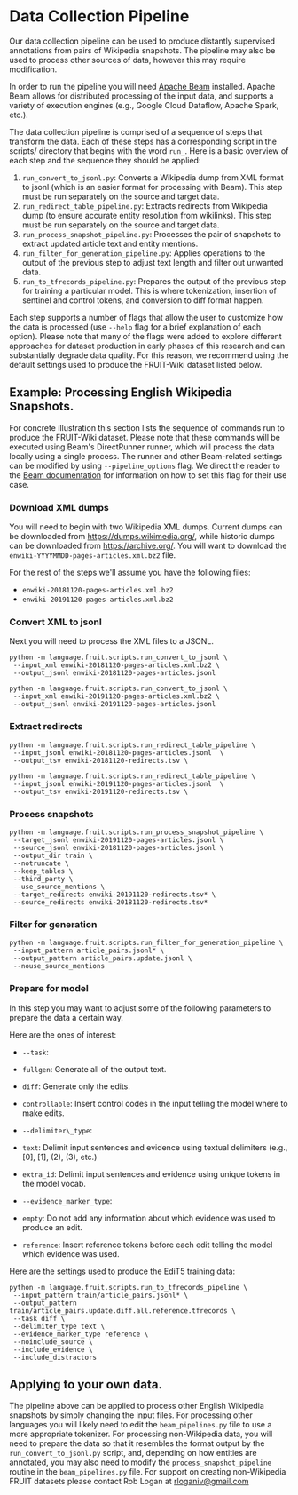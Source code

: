 # Data Collection Pipeline

Our data collection pipeline can be used to produce distantly supervised annotations from pairs of Wikipedia snapshots. The pipeline may also be used to process other sources of data, however this may require modification.

In order to run the pipeline you will need [Apache Beam](https://beam.apache.org/) installed. Apache Beam allows for distributed processing of the input data, and supports a variety of execution engines (e.g., Google Cloud Dataflow, Apache Spark, etc.).

The data collection pipeline is comprised of a sequence of steps that transform the data. Each of these steps has a corresponding script in the scripts/ directory that begins with the word `run_`. Here is a basic overview of each step and the sequence they should be applied:

1. `run_convert_to_jsonl.py`: Converts a Wikipedia dump from XML format to jsonl (which is an easier format for processing with Beam). This step must be run separately on the source and target data.
2. `run_redirect_table_pipeline.py`: Extracts redirects from Wikipedia dump (to ensure accurate entity resolution from wikilinks). This step must be run separately on the source and target data.
3. `run_process_snapshot_pipeline.py`: Processes the pair of snapshots to extract updated article text and entity mentions.
4. `run_filter_for_generation_pipeline.py`: Applies operations to the output of the previous step to adjust text length and filter out unwanted data.
5. `run_to_tfrecords_pipeline.py`: Prepares the output of the previous step for training a particular model. This is where tokenization, insertion of sentinel and control tokens, and conversion to diff format happen.

Each step supports a number of flags that allow the user to customize how the data is processed (use `--help` flag for a brief explanation of each option). Please note that many of the flags were added to explore different approaches for dataset production in early phases of this research and can substantially degrade data quality. For this reason, we recommend using the default settings used to produce the FRUIT-Wiki dataset listed below.


## Example: Processing English Wikipedia Snapshots.

For concrete illustration this section lists the sequence of commands run to produce the FRUIT-Wiki dataset. Please note that these commands will be executed using Beam's DirectRunner runner, which will process the data locally using a single process. The runner and other Beam-related settings can be modified by using `--pipeline_options` flag. We direct the reader to the [Beam documentation](https://beam.apache.org/documentation/) for information on how to set this flag for their use case.

### Download XML dumps

You will need to begin with two Wikipedia XML dumps. Current dumps can be downloaded from https://dumps.wikimedia.org/, while historic dumps can be downloaded from https://archive.org/. You will want to download the `enwiki-YYYYMMDD-pages-articles.xml.bz2` file.

For the rest of the steps we'll assume you have the following files:
- `enwiki-20181120-pages-articles.xml.bz2`
- `enwiki-20191120-pages-articles.xml.bz2`

### Convert XML to jsonl

Next you will need to process the XML files to a JSONL.

``` {bash}
python -m language.fruit.scripts.run_convert_to_jsonl \
 --input_xml enwiki-20181120-pages-articles.xml.bz2 \
 --output_jsonl enwiki-20181120-pages-articles.jsonl

python -m language.fruit.scripts.run_convert_to_jsonl \
 --input_xml enwiki-20191120-pages-articles.xml.bz2 \
 --output_jsonl enwiki-20191120-pages-articles.jsonl
```

### Extract redirects

``` {bash}
python -m language.fruit.scripts.run_redirect_table_pipeline \
 --input_jsonl enwiki-20181120-pages-articles.jsonl  \
 --output_tsv enwiki-20181120-redirects.tsv \

python -m language.fruit.scripts.run_redirect_table_pipeline \
 --input_jsonl enwiki-20191120-pages-articles.jsonl  \
 --output_tsv enwiki-20191120-redirects.tsv \
```

### Process snapshots

```{bash}
python -m language.fruit.scripts.run_process_snapshot_pipeline \
 --target_jsonl enwiki-20191120-pages-articles.jsonl \
 --source_jsonl enwiki-20181120-pages-articles.jsonl \
 --output_dir train \
 --notruncate \
 --keep_tables \
 --third_party \
 --use_source_mentions \
 --target_redirects enwiki-20191120-redirects.tsv* \
 --source_redirects enwiki-20181120-redirects.tsv*
```

### Filter for generation

```{bash}
python -m language.fruit.scripts.run_filter_for_generation_pipeline \
 --input_pattern article_pairs.jsonl* \
 --output_pattern article_pairs.update.jsonl \
 --nouse_source_mentions
```

### Prepare for model

In this step you may want to adjust some of the following parameters to prepare the data a certain way.

Here are the ones of interest:

-   `--task`:
   -   `fullgen`: Generate all of the output text.
   -   `diff`: Generate only the edits.
   -   `controllable`: Insert control codes in the input telling the model where to make edits.

-   `--delimiter\_type`:

   -   `text`: Delimit input sentences and evidence using textual delimiters (e.g., [0], [1], (2), (3), etc.)
   -   `extra_id`: Delimit input sentences and evidence using unique tokens in the model vocab.

-   `--evidence_marker_type`:
   -   `empty`: Do not add any information about which evidence was used to produce an edit.
   -   `reference`: Insert reference tokens before each edit telling the model which evidence was used.

Here are the settings used to produce the EdiT5 training data:
``` {bash}
python -m language.fruit.scripts.run_to_tfrecords_pipeline \
 --input_pattern train/article_pairs.jsonl* \
 --output_pattern train/article_pairs.update.diff.all.reference.tfrecords \
 --task diff \
 --delimiter_type text \
 --evidence_marker_type reference \
 --noinclude_source \
 --include_evidence \
 --include_distractors
```

## Applying to your own data.

The pipeline above can be applied to process other English Wikipedia snapshots by simply changing the input files.
For processing other languages you will likely need to edit the `beam_pipelines.py` file to use a more appropriate tokenizer.
For processing non-Wikipedia data, you will need to prepare the data so that it resembles the format output by the `run_convert_to_jsonl.py` script, and, depending on how entities are annotated, you may also need to modify the `process_snapshot_pipeline` routine in the `beam_pipelines.py` file. For support on creating non-Wikipedia FRUIT datasets please contact Rob Logan at [rloganiv@gmail.com](mailto:rloganiv@gmail.com)
